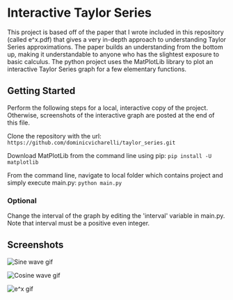 # Interactive Taylor Series 

This project is based off of the paper that I wrote included in this 
repository (called e^x.pdf) that gives a very in-depth approach to 
understanding Taylor Series approximations. The paper builds an understanding
from the bottom up, making it understandable to anyone who has the slightest
exposure to basic calculus. The python project uses the MatPlotLib library
to plot an interactive Taylor Series graph for a few elementary functions.

## Getting Started

Perform the following steps for a local, interactive copy of the project. Otherwise, screenshots of the interactive graph are posted at the end of this file. 

Clone the repository with the url: `https://github.com/dominicvicharelli/taylor_series.git`

Download MatPlotLib from the command line using pip:
``` pip install -U matplotlib ```

From the command line, navigate to local folder which contains project and simply execute main.py:
```python main.py```

### Optional

Change the interval of the graph by editing the 'interval' variable in main.py. Note that interval must be a positive even integer. 

## Screenshots
![Sine wave gif](https://github.com/dominicvicharelli/taylor_series/raw/master/gifs/sin.gif)

![Cosine wave gif](https://github.com/dominicvicharelli/taylor_series/raw/master/gifs/cos.gif)

![e^x gif](https://github.com/dominicvicharelli/taylor_series/raw/master/gifs/e.gif)
